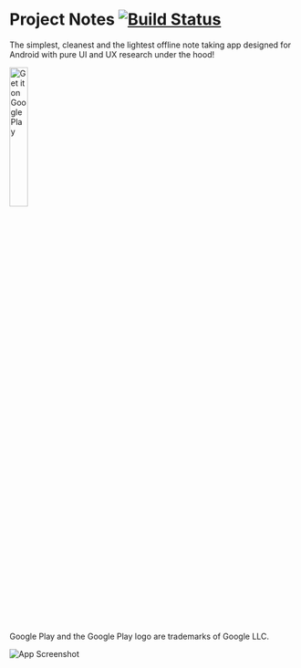 # Project Notes [![Build Status](https://travis-ci.org/HelloPraveen/Android-NotesApp.svg?branch=master)](https://travis-ci.org/prt1897/Android-NotesApp)
The simplest, cleanest and the lightest offline note taking app designed for Android with pure UI and UX research under the hood!

<a href='https://play.google.com/store/apps/details?id=io.praveen.typenote&pcampaignid=MKT-Other-global-all-co-prtnr-py-PartBadge-Mar2515-1'><img alt='Get it on Google Play' width="25%" src='https://play.google.com/intl/en_us/badges/images/generic/en_badge_web_generic.png'/></a>

Google Play and the Google Play logo are trademarks of Google LLC.

<img alt='App Screenshot' src='https://github.com/HelloPraveen/Android-NotesApp/raw/master/Screenshots/1.png' />

